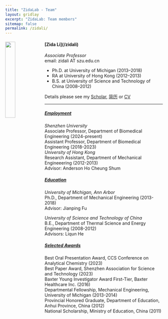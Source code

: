 ```yaml
---
title: "ZidaLab - Team"
layout: gridlay
excerpt: "ZidaLab: Team members"
sitemap: false
permalink: /zidali/
---
```

<div class="row">
<div class="col-sm-6 clearfix">
  <img src="{{ site.url }}{{ site.baseurl }}/images/teampic/Zida.jpg" class="img-responsive" width="25%" style="float: left" />
  <h4>[Zida Li](/zidali)</h4>
  <i>Associate Professor</i> <br>
  email: zidali AT szu.edu.cn<br>
  <ul style="overflow: hidden">
  <li>Ph.D. at University of Michigan (2013–2018)</li>
  <li>RA at University of Hong Kong (2012–2013)</li>
  <li>B.S. at University of Science and Technology of China (2008–2012)</li>
  </ul>
  Details please see my <a href = "https://scholar.google.com/citations?user=9s8iCB0AAAAJ&amp;hl=en" target="_blank">Scholar</a>, <a href="{{ site.url }}{{ site.baseurl }}/downloads/CV-Chinese.pdf" target="_blank">简历</a> or <a href="{{ site.url }}{{ site.baseurl }}/downloads/CV-English.pdf" target="_blank">CV</a>
</div>

</div>
<hr>



<h5><u>Employment</u></h5>
<i>Shenzhen University</i><br>
Associate Professor, Department of Biomedical Engineering (2024-present)<br>
Assistant Professor, Department of Biomedical Engineering (2018-2023)<br>
<i>University of Hong Kong</i><br>
Research Assistant, Department of Mechanical Engineeering (2012-2013)<br>
Advisor: Anderson Ho Cheung Shum

<h5><u>Education</u></h5>
<i>University of Michigan, Ann Arbor</i><br>
Ph.D., Department of Mechanical Engineering (2013-2018)<br>
Advisor: Jianping Fu

<i>University of Science and Technology of China</i><br>
B.E., Department of Thermal Science and Energy Engineering (2008-2012)<br>
Advisors: Liqun He

<h5><u>Selected Awards</u></h5>
Best Oral Presentation Award, CCS Conference on Analytical Chemistry (2023)<br>
Best Paper Award, Shenzhen Association for Science and Technology (2023)<br>
Baxter Young Investigator Award First-Tier, Baxter Healthcare Inc. (2016)<br>
Departmental Fellowship, Mechanical Engineering, University of Michigan (2013-2014)<br>
Provincial Honored Graduate, Department of Education, Anhui Province, China (2012)<br>
National Scholarship, Ministry of Education, China (2011)